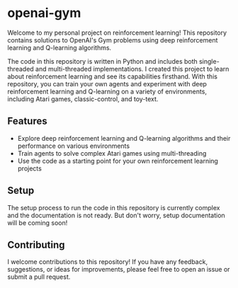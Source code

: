 # openai-gym

Welcome to my personal project on reinforcement learning! This repository contains solutions to OpenAI's Gym problems using deep reinforcement learning and Q-learning algorithms.

The code in this repository is written in Python and includes both single-threaded and multi-threaded implementations. I created this project to learn about reinforcement learning and see its capabilities firsthand. With this repository, you can train your own agents and experiment with deep reinforcement learning and Q-learning on a variety of environments, including Atari games, classic-control, and toy-text.

## Features
- Explore deep reinforcement learning and Q-learning algorithms and their performance on various environments
-  Train agents to solve complex Atari games using multi-threading
- Use the code as a starting point for your own reinforcement learning projects

## Setup
The setup process to run the code in this repository is currently complex and the documentation is not ready. But don't worry, setup documentation will be coming soon!

## Contributing
I welcome contributions to this repository! If you have any feedback, suggestions, or ideas for improvements, please feel free to open an issue or submit a pull request.